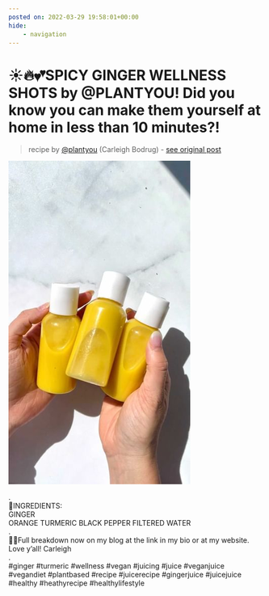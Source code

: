 ```yaml
---
posted on: 2022-03-29 19:58:01+00:00
hide:
    - navigation
---
```


# ☀️🔥💕SPICY GINGER WELLNESS SHOTS by @PLANTYOU! Did you know you can make them yourself at home in less than 10 minutes?! 

> recipe by [@plantyou](https://www.instagram.com/plantyou/) 
(Carleigh Bodrug) - [see original post](https://instagram.com/p/Cbs0U91JrNr)

![](../img/plantyou_29-03-2022_1903.png)

.\
🎉INGREDIENTS:\
GINGER\
ORANGE TURMERIC BLACK PEPPER FILTERED WATER\
.\
🤜🏻Full breakdown now on my blog at the link in my bio or at my website. Love y’all! Carleigh\
.\
\#ginger \#turmeric \#wellness \#vegan \#juicing \#juice \#veganjuice \#vegandiet \#plantbased \#recipe \#juicerecipe \#gingerjuice \#juicejuice \#healthy \#heathyrecipe \#healthylifestyle 